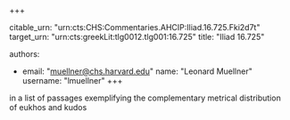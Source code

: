 +++


citable_urn: "urn:cts:CHS:Commentaries.AHCIP:Iliad.16.725.Fki2d7t"
target_urn: "urn:cts:greekLit:tlg0012.tlg001:16.725"
title: "Iliad 16.725"

authors:
- email: "muellner@chs.harvard.edu"
  name: "Leonard Muellner"
  username: "lmuellner"
+++

<p>in a list of passages exemplifying the complementary metrical distribution of eukhos and kudos</p>